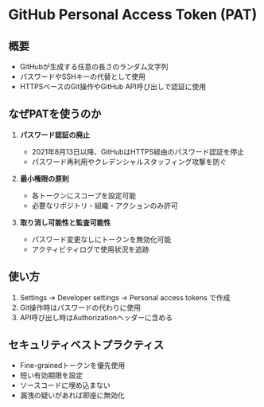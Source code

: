 # GitHub Personal Access Token (PAT)

## 概要
- GitHubが生成する任意の長さのランダム文字列
- パスワードやSSHキーの代替として使用
- HTTPSベースのGit操作やGitHub API呼び出しで認証に使用

## なぜPATを使うのか
1. **パスワード認証の廃止**
   - 2021年8月13日以降、GitHubはHTTPS経由のパスワード認証を停止
   - パスワード再利用やクレデンシャルスタッフィング攻撃を防ぐ

2. **最小権限の原則**
   - 各トークンにスコープを設定可能
   - 必要なリポジトリ・組織・アクションのみ許可

3. **取り消し可能性と監査可能性**
   - パスワード変更なしにトークンを無効化可能
   - アクティビティログで使用状況を追跡

## 使い方
1. Settings → Developer settings → Personal access tokens で作成
2. Git操作時はパスワードの代わりに使用
3. API呼び出し時はAuthorizationヘッダーに含める

## セキュリティベストプラクティス
- Fine-grainedトークンを優先使用
- 短い有効期限を設定
- ソースコードに埋め込まない
- 漏洩の疑いがあれば即座に無効化